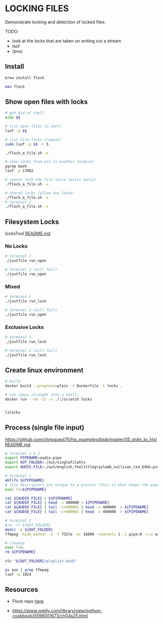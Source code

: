 # LOCKING FILES

Demonstrate locking and detection of locked files.

TODO:

* look at the locks that are taken on writing out a stream
* lsof
* /proc

## Install

```sh
brew install flock

man flock
```

## Show open files with locks

```bash
# get pid of shell
echo $$

# list open files in shell
lsof -p $$

# list file locks (repeat)
sudo lsof -p $$ -r 5  

./flock_a_file.sh -x

# show locks from pid in another terminal
pgrep bash    
lsof -p 17682 

# cannot lock the file twice (exits early)
./flock_a_file.sh -x

# shared locks (allow two locks)
./flock_a_file.sh -s
# terminal 2
./flock_a_file.sh -s
```

## Filesystem Locks

locksTool [README.md](./locksTool/README.md)  

### No Locks

```sh
# terminal 1
./justfile run_open

# terminal 2 (will fail)
./justfile run_open
```

### Mixed

```sh
# terminal 1
./justfile run_lock

# terminal 2 (will fail)
./justfile run_open
```

### Exclusive Locks

```sh
# terminal 1
./justfile run_lock

# terminal 2 (will fail)
./justfile run_lock
```

## Create linux environment

```sh
# build
docker build --progress=plain -f Dockerfile -t locks .

# run (pops straight into a shell)
docker run --rm -it -v ./:/scratch locks


lslocks
```


## Process (single file input)

https://github.com/chrisguest75/hls_examples/blob/master/05_stdin_to_hls/README.md

```bash
# terminal 1 & 2
export PIPENAME=audio.pipe
export OUT_FOLDER=./out/singlefilehls
export AUDIO_FILE=./out/english_thelittlegraylamb_sullivan_csm_64kb.pcm 

# terminal 1
mkfifo ${PIPENAME}
# file descriptors are unique to a process (this is what keeps the pipe open).
exec 7<>${PIPENAME}

cat ${AUDIO_FILE} > ${PIPENAME}
cat ${AUDIO_FILE} | head -c 400000 > ${PIPENAME}
cat ${AUDIO_FILE} | tail -c+400001 | head -c 400000  > ${PIPENAME}
cat ${AUDIO_FILE} | tail -c+800001 | head -c 400000  > ${PIPENAME}

# terminal 2
#rm -rf ${OUT_FOLDER}
mkdir -p ${OUT_FOLDER}
ffmpeg -hide_banner -y -f f32le -ar 16000 -channels 1 -i pipe:0 -c:a aac -b:a 128k -muxdelay 0 -f hls -hls_time 10 -hls_segment_type mpegts -hls_segment_filename "${OUT_FOLDER}/file%d.ts" "${OUT_FOLDER}/playlist.m3u8" < ${PIPENAME}

# cleanup
exec 7>&-   
rm ${PIPENAME}
 
vlc "${OUT_FOLDER}/playlist.m3u8"

ps aux | grep ffmpeg 
lsof -p 1024 

```


## Resources

* Flock repo [here](https://github.com/discoteq/flock)  

* https://www.oreilly.com/library/view/python-cookbook/0596001673/ch04s25.html



